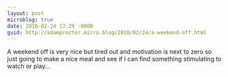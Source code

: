 ```yaml
---
layout: post
microblog: true
date: 2018-02-24 17:29 -0000
guid: http://adamprocter.micro.blog/2018/02/24/a-weekend-off.html
---
```

A weekend off is very nice but tired out and motivation is next to zero so just going to make a nice meal and see if I can find something stimulating to watch or play...
